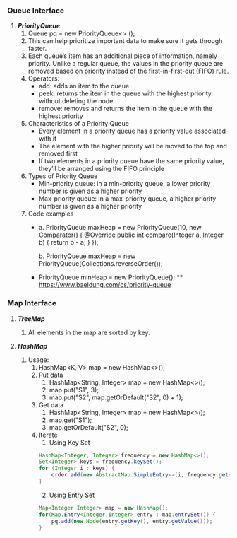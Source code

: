 ### Queue Interface ###
1. ***PriorityQueue***
   1. Queue <T> pq = new PriorityQueue<> ();
   2. This can help prioritize important data to make sure it gets through faster.
   3. Each queue’s item has an additional piece of information, namely priority. Unlike a regular queue, the values in the priority queue are removed based on priority instead of the first-in-first-out (FIFO) rule.
   4. Operators:
      * add: adds an item to the queue
      * peek: returns the item in the queue with the highest priority without deleting the node
      * remove: removes and returns the item in the queue with the highest priority
   5. Characteristics of a Priority Queue
      * Every element in a priority queue has a priority value associated with it
      * The element with the higher priority will be moved to the top and removed first
      * If two elements in a priority queue have the same priority value, they’ll be arranged using the FIFO principle
   6. Types of Priority Queue
      * Min-priority queue: in a min-priority queue, a lower priority number is given as a higher priority
      * Max-priority queue: in a max-priority queue, a higher priority number is given as a higher priority
   7. Code examples
      * a.  PriorityQueue<Integer> maxHeap = new PriorityQueue<Integer>(10, new Comparator<Integer>() {
               @Override
               public int compare(Integer a, Integer b) { return b - a; }
            });

        b.  PriorityQueue<Integer> maxHeap = new PriorityQueue<Integer>(Collections.reverseOrder());
      * PriorityQueue<Integer> minHeap = new PriorityQueue<Integer>();
** https://www.baeldung.com/cs/priority-queue
   
### Map Interface ###
1. ***TreeMap***
   1. All elements in the map are sorted by key.

2. ***HashMap***
   1. Usage:
      1. HashMap<K, V> map = new HashMap<>();
      2. Put data
         1. HashMap<String, Integer> map = new HashMap<>();
         2. map.put("S1", 3);
         3. map.put("S2", map.getOrDefault("S2", 0) + 1);
      3. Get data
         1. HashMap<String, Integer> map = new HashMap<>();
         2. map.get("S1");
         3. map.getOrDefault("S2", 0);
      4. Iterate
         1. Using Key Set
         ```java
         HashMap<Integer, Integer> frequency = new HashMap<>();
         Set<Integer> keys = frequency.keySet();
         for (Integer i : keys) {
             order.add(new AbstractMap.SimpleEntry<>(i, frequency.get(i)));
         }
         ```
         2. Using Entry Set
         ```java
         Map<Integer,Integer> map = new HashMap();
         for(Map.Entry<Integer,Integer> entry : map.entrySet()) {
             pq.add(new Node(entry.getKey(), entry.getValue()));
         }
         ```
          